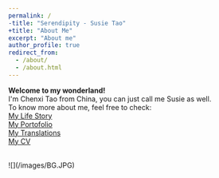 ```yaml
---
permalink: /
-title: "Serendipity - Susie Tao"
+title: "About Me"
excerpt: "About me"
author_profile: true
redirect_from: 
  - /about/
  - /about.html
---
```


**Welcome to my wonderland!**   
I'm Chenxi Tao from China, you can just call me Susie as well.
<br/>
To know more about me, feel free to check:
<br/>
[My Life Story](/aboutme/)
<br/>
[My Portofolio](/portfolio/)
<br/>
[My Translations](/translations/)
<br/>
[My CV](/cv/)

<br/>
![](/images/BG.JPG)
